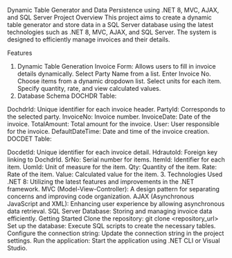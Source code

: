 Dynamic Table Generator and Data Persistence using .NET 8, MVC, AJAX, and SQL Server
Project Overview
This project aims to create a dynamic table generator and store data in a SQL Server database using the latest technologies such as .NET 8, MVC, AJAX, and SQL Server. The system is designed to efficiently manage invoices and their details.

Features
1. Dynamic Table Generation
Invoice Form: Allows users to fill in invoice details dynamically.
Select Party Name from a list.
Enter Invoice No.
Choose items from a dynamic dropdown list.
Select units for each item.
Specify quantity, rate, and view calculated values.
2. Database Schema
DOCHDR Table:

DochdrId: Unique identifier for each invoice header.
PartyId: Corresponds to the selected party.
InvoiceNo: Invoice number.
InvoiceDate: Date of the invoice.
TotalAmount: Total amount for the invoice.
User: User responsible for the invoice.
DefaultDateTime: Date and time of the invoice creation.
DOCDET Table:

DocdetId: Unique identifier for each invoice detail.
HdrautoId: Foreign key linking to DochdrId.
SrNo: Serial number for items.
ItemId: Identifier for each item.
UomId: Unit of measure for the item.
Qty: Quantity of the item.
Rate: Rate of the item.
Value: Calculated value for the item.
3. Technologies Used
.NET 8: Utilizing the latest features and improvements in the .NET framework.
MVC (Model-View-Controller): A design pattern for separating concerns and improving code organization.
AJAX (Asynchronous JavaScript and XML): Enhancing user experience by allowing asynchronous data retrieval.
SQL Server Database: Storing and managing invoice data efficiently.
Getting Started
Clone the repository: git clone <repository_url>
Set up the database: Execute SQL scripts to create the necessary tables.
Configure the connection string: Update the connection string in the project settings.
Run the application: Start the application using .NET CLI or Visual Studio.

